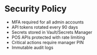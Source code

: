 # Security Policy

- MFA required for all admin accounts  
- API tokens rotated every 90 days  
- Secrets stored in Vault/Secrets Manager  
- POS APIs protected with rate limiting  
- Critical actions require manager PIN  
- Immutable audit logs
